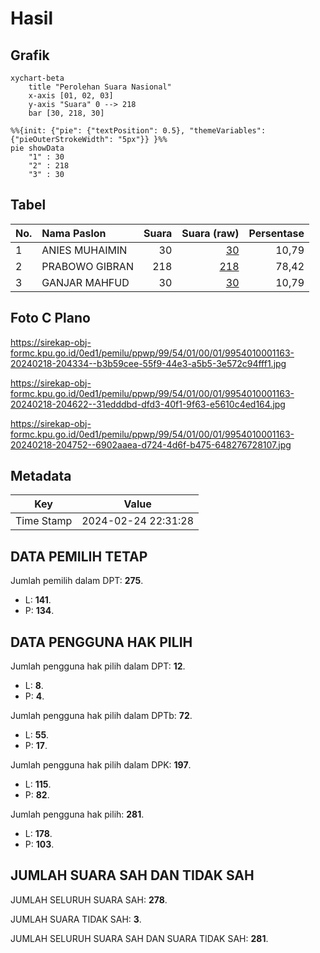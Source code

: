 # Hasil

## Grafik

```mermaid
xychart-beta
    title "Perolehan Suara Nasional"
    x-axis [01, 02, 03]
    y-axis "Suara" 0 --> 218
    bar [30, 218, 30]
```

```mermaid
%%{init: {"pie": {"textPosition": 0.5}, "themeVariables": {"pieOuterStrokeWidth": "5px"}} }%%
pie showData
    "1" : 30
    "2" : 218
    "3" : 30
```

## Tabel

| No. | Nama Paslon    | Suara | Suara (raw) | Persentase |
|:--- |:-------------- | -----:| -----------:| ----------:|
| 1   | ANIES MUHAIMIN | 30    | [30][p-1]   | 10,79      |
| 2   | PRABOWO GIBRAN | 218   | [218][p-2]  | 78,42      |
| 3   | GANJAR MAHFUD  | 30    | [30][p-3]   | 10,79      |


[p-1]: https://github.com/gigit-pemilu/pemilu-2024/blob/main/pilpres/hitung-suara/sub/99-luar-negeri/sub/54-johor-bahru-malaysia/sub/01-johor-bahru-malaysia/sub/0001-johor-bahru-malaysia/sub/163-ksk-153/sub/paslon-1.txt
[p-2]: https://github.com/gigit-pemilu/pemilu-2024/blob/main/pilpres/hitung-suara/sub/99-luar-negeri/sub/54-johor-bahru-malaysia/sub/01-johor-bahru-malaysia/sub/0001-johor-bahru-malaysia/sub/163-ksk-153/sub/paslon-2.txt
[p-3]: https://github.com/gigit-pemilu/pemilu-2024/blob/main/pilpres/hitung-suara/sub/99-luar-negeri/sub/54-johor-bahru-malaysia/sub/01-johor-bahru-malaysia/sub/0001-johor-bahru-malaysia/sub/163-ksk-153/sub/paslon-3.txt

## Foto C Plano

https://sirekap-obj-formc.kpu.go.id/0ed1/pemilu/ppwp/99/54/01/00/01/9954010001163-20240218-204334--b3b59cee-55f9-44e3-a5b5-3e572c94fff1.jpg

https://sirekap-obj-formc.kpu.go.id/0ed1/pemilu/ppwp/99/54/01/00/01/9954010001163-20240218-204622--31edddbd-dfd3-40f1-9f63-e5610c4ed164.jpg

https://sirekap-obj-formc.kpu.go.id/0ed1/pemilu/ppwp/99/54/01/00/01/9954010001163-20240218-204752--6902aaea-d724-4d6f-b475-648276728107.jpg


## Metadata

| Key        | Value               |
| ---------- | ------------------- |
| Time Stamp | 2024-02-24 22:31:28 |


## DATA PEMILIH TETAP

Jumlah pemilih dalam DPT: **275**.
 * L: **141**.
 * P: **134**.

## DATA PENGGUNA HAK PILIH

Jumlah pengguna hak pilih dalam DPT: **12**.
 * L: **8**.
 * P: **4**.

Jumlah pengguna hak pilih dalam DPTb: **72**.
 * L: **55**.
 * P: **17**.

Jumlah pengguna hak pilih dalam DPK: **197**.
 * L: **115**.
 * P: **82**.

Jumlah pengguna hak pilih: **281**.
 * L: **178**.
 * P: **103**.

## JUMLAH SUARA SAH DAN TIDAK SAH

JUMLAH SELURUH SUARA SAH: **278**.

JUMLAH SUARA TIDAK SAH: **3**.

JUMLAH SELURUH SUARA SAH DAN SUARA TIDAK SAH: **281**.


